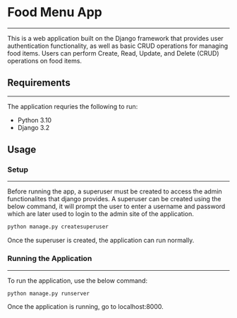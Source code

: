 
# Food Menu App
___

This is a web application built on the Django framework that provides user authentication functionality, as well as basic CRUD operations for managing food items. Users can perform Create, Read, Update, and Delete (CRUD) operations on food items.

## Requirements
___

The application requries the following to run:

* Python 3.10
* Django 3.2

## Usage

### Setup
___

Before running the app, a superuser must be created to access the admin functionalites that django provides. A superuser can be created using the below command, it will prompt the user to enter a username and password which are later used to login to the admin site of the application.

```bash
python manage.py createsuperuser
```

Once the superuser is created, the application can run normally.

### Running the Application
___

To run the application, use the below command:

```bash
python manage.py runserver
```

Once the application is running, go to localhost:8000.




